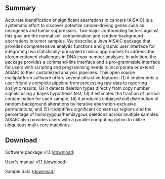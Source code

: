 ## Summary ##

Accurate identification of significant aberrations in cancers (AISAIC) is a systematic effort to discover potential cancer-driving genes such as oncogenes and tumor suppressors. Two major confounding factors against this goal are the normal cell contamination and random background aberrations in tumor samples. We describe a Java AISAIC package that provides comprehensive analytic functions and graphic user interface for integrating two statistically-principled in silico approaches to address the aforementioned challenges in DNA copy number analyses. In addition, the package provides a command-line interface and a pro-grammable interface for users with scripting and programming needs to incorporate or extend AISAIC to their customized analysis pipelines. This open source multiplatform software offers several attractive features: (1) it implements a user friendly complete pipeline from processing raw data to reporting analytic results; (2) it detects deletion types directly from copy number signals using a Bayes hypothesis test; (3) it estimates the fraction of normal contamination for each sample; (4) it produces unbiased null distribution of random background alterations by iterative aberration-exclusive permutations; and (5) it identifies significant consensus regions and the percentage of homozygous/hemizygous deletions across multiple samples. AISAIC also provides users with a parallel computing option to utilize ubiquitous multi-core machines.

## Download ##

Software package v1.1 ([download](https://docs.google.com/uc?export=download&id=0B6PsfExFurboaDMxVjdnbm4tRG8&hl=en_US))

User's manual v1.1 ([download](https://docs.google.com/uc?export=download&id=0B6PsfExFurboWjhQeVlIcGFxZXM&hl=en_US))

Sample data ([download](https://docs.google.com/uc?export=download&id=0B6PsfExFurboOHhETkNXR1ZDcW8&hl=en_US))